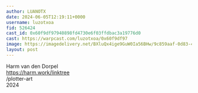 ```yaml
---
author: LUANOTX
date: 2024-06-05T12:19:11+0000
username: luzotxoa
fid: 526424
cast_id: 0x60f9df97940898fd4730e6f03ffdbac3a19776d0
cast: https://warpcast.com/luzotxoa/0x60f9df97
image: https://imagedelivery.net/BXluQx4ige9GuW0Ia56BHw/9c859aaf-0d83-4b42-d502-2d46cb1b9b00/original
layout: post
---
```

Harm van den Dorpel  
https://harm.work/linktree  
/plotter-art   
2024  

<img src='https://imagedelivery.net/BXluQx4ige9GuW0Ia56BHw/9c859aaf-0d83-4b42-d502-2d46cb1b9b00/original' alt='' referrerpolicy='no-referrer'/>
<img src='https://imagedelivery.net/BXluQx4ige9GuW0Ia56BHw/7563cb3d-8529-4741-9aed-7ac8832a0d00/original' alt='' referrerpolicy='no-referrer'/>